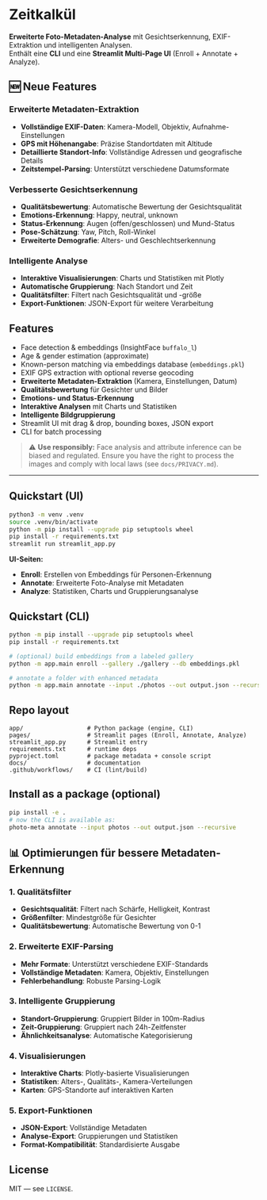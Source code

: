 
# Zeitkalkül

**Erweiterte Foto-Metadaten-Analyse** mit Gesichtserkennung, EXIF-Extraktion und intelligenten Analysen.  
Enthält eine **CLI** und eine **Streamlit Multi-Page UI** (Enroll + Annotate + Analyze).

## 🆕 Neue Features

### Erweiterte Metadaten-Extraktion
- **Vollständige EXIF-Daten**: Kamera-Modell, Objektiv, Aufnahme-Einstellungen
- **GPS mit Höhenangabe**: Präzise Standortdaten mit Altitude
- **Detaillierte Standort-Info**: Vollständige Adressen und geografische Details
- **Zeitstempel-Parsing**: Unterstützt verschiedene Datumsformate

### Verbesserte Gesichtserkennung
- **Qualitätsbewertung**: Automatische Bewertung der Gesichtsqualität
- **Emotions-Erkennung**: Happy, neutral, unknown
- **Status-Erkennung**: Augen (offen/geschlossen) und Mund-Status
- **Pose-Schätzung**: Yaw, Pitch, Roll-Winkel
- **Erweiterte Demografie**: Alters- und Geschlechtserkennung

### Intelligente Analyse
- **Interaktive Visualisierungen**: Charts und Statistiken mit Plotly
- **Automatische Gruppierung**: Nach Standort und Zeit
- **Qualitätsfilter**: Filtert nach Gesichtsqualität und -größe
- **Export-Funktionen**: JSON-Export für weitere Verarbeitung

## Features
- Face detection & embeddings (InsightFace `buffalo_l`)
- Age & gender estimation (approximate)
- Known-person matching via embeddings database (`embeddings.pkl`)
- EXIF GPS extraction with optional reverse geocoding
- **Erweiterte Metadaten-Extraktion** (Kamera, Einstellungen, Datum)
- **Qualitätsbewertung** für Gesichter und Bilder
- **Emotions- und Status-Erkennung**
- **Interaktive Analysen** mit Charts und Statistiken
- **Intelligente Bildgruppierung**
- Streamlit UI mit drag & drop, bounding boxes, JSON export
- CLI for batch processing

> ⚠️ **Use responsibly:** Face analysis and attribute inference can be biased and regulated. Ensure you have the right to process the images and comply with local laws (see `docs/PRIVACY.md`).

---

## Quickstart (UI)
```bash
python3 -m venv .venv
source .venv/bin/activate
python -m pip install --upgrade pip setuptools wheel
pip install -r requirements.txt
streamlit run streamlit_app.py
```

**UI-Seiten:**
- **Enroll**: Erstellen von Embeddings für Personen-Erkennung
- **Annotate**: Erweiterte Foto-Analyse mit Metadaten
- **Analyze**: Statistiken, Charts und Gruppierungsanalyse

## Quickstart (CLI)
```bash
python -m pip install --upgrade pip setuptools wheel
pip install -r requirements.txt

# (optional) build embeddings from a labeled gallery
python -m app.main enroll --gallery ./gallery --db embeddings.pkl

# annotate a folder with enhanced metadata
python -m app.main annotate --input ./photos --out output.json --recursive --reverse-geocode
```

## Repo layout
```
app/                  # Python package (engine, CLI)
pages/                # Streamlit pages (Enroll, Annotate, Analyze)
streamlit_app.py      # Streamlit entry
requirements.txt      # runtime deps
pyproject.toml        # package metadata + console script
docs/                 # documentation
.github/workflows/    # CI (lint/build)
```

## Install as a package (optional)
```bash
pip install -e .
# now the CLI is available as:
photo-meta annotate --input photos --out output.json --recursive
```

## 📊 Optimierungen für bessere Metadaten-Erkennung

### 1. Qualitätsfilter
- **Gesichtsqualität**: Filtert nach Schärfe, Helligkeit, Kontrast
- **Größenfilter**: Mindestgröße für Gesichter
- **Qualitätsbewertung**: Automatische Bewertung von 0-1

### 2. Erweiterte EXIF-Parsing
- **Mehr Formate**: Unterstützt verschiedene EXIF-Standards
- **Vollständige Metadaten**: Kamera, Objektiv, Einstellungen
- **Fehlerbehandlung**: Robuste Parsing-Logik

### 3. Intelligente Gruppierung
- **Standort-Gruppierung**: Gruppiert Bilder in 100m-Radius
- **Zeit-Gruppierung**: Gruppiert nach 24h-Zeitfenster
- **Ähnlichkeitsanalyse**: Automatische Kategorisierung

### 4. Visualisierungen
- **Interaktive Charts**: Plotly-basierte Visualisierungen
- **Statistiken**: Alters-, Qualitäts-, Kamera-Verteilungen
- **Karten**: GPS-Standorte auf interaktiven Karten

### 5. Export-Funktionen
- **JSON-Export**: Vollständige Metadaten
- **Analyse-Export**: Gruppierungen und Statistiken
- **Format-Kompatibilität**: Standardisierte Ausgabe

## License
MIT — see `LICENSE`.
